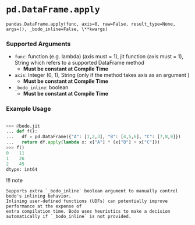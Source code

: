 # `pd.DataFrame.apply`

`pandas.DataFrame.apply(func, axis=0, raw=False, result_type=None, args=(), _bodo_inline=False, \**kwargs)`

### Supported Arguments

- `func`: function (e.g. lambda) (axis must = 1), jit function (axis must = 1), String which refers to a supported DataFrame method
  - **Must be constant at Compile Time**
- `axis`: Integer (0, 1), String (only if the method takes axis as an argument )
  - **Must be constant at Compile Time**
- `_bodo_inline`: boolean
  - **Must be constant at Compile Time**

### Example Usage

```py

>>> @bodo.jit
... def f():
...   df = pd.DataFrame({"A": [1,2,3], "B": [4,5,6], "C": [7,8,9]})
...   return df.apply(lambda x: x["A"] * (x["B"] + x["C"]))
>>> f()
0    11
1    26
2    45
dtype: int64
```

!!! note

```
Supports extra `_bodo_inline` boolean argument to manually control bodo's inlining behavior.
Inlining user-defined functions (UDFs) can potentially improve performance at the expense of
extra compilation time. Bodo uses heuristics to make a decision automatically if `_bodo_inline` is not provided.
```
